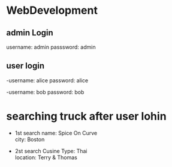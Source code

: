 # WebDevelopment

## admin Login

username: admin passsword: admin


## user login

-username: alice password: alice

-username: bob password: bob



# searching truck after user lohin


- 1st search 
  name: Spice On Curve    
  city: Boston
  
- 2st search 
  Cusine Type: Thai   
  location: Terry & Thomas
 

